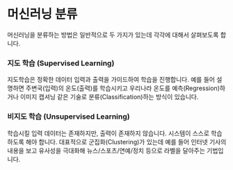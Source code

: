 # 머신러닝 분류
머신러닝을 분류하는 방법은 일반적으로 두 가지가 있는데 각각에 대해서 살펴보도록 합니다.

### 지도 학습 (Supervised Learning)
지도학습은 정확한 데이터 입력과 출력을 가이드하여 학습을 진행합니다. 예를 들어 설명하면 주변국(입력)의 온도(출력)를 학습시키고 우리나라 온도를 예측(Regression)하거나 이미지 캡셔닝 같은 기술로 분류(Classification)하는 방식이 있습니다.

### 비지도 학습 (Unsupervised Learning)
학습시킬 입력 데이터는 존재하지만, 출력이 존재하지 않습니다. 시스템이 스스로 학습하도록 해야 합니다. 대표적으로 군집화(Clustering)가 있는데 예를 들어 인터넷 기사의 내용을 보고 유사성을 극대화해 뉴스/스포츠/연예/정치 등으로 라벨을 달아주는 기법입니다.